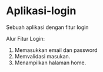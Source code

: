 # Aplikasi-login
Sebuah aplikasi dengan fitur login

Alur Fitur Login:

1. Memasukkan email dan password
2. Memvalidasi masukan.
3. Menampilkan halaman home.

